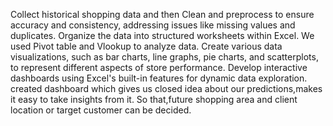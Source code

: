 Collect historical shopping  data and then Clean and preprocess to ensure accuracy and 
consistency, addressing issues like missing values and duplicates.
Organize the data into structured worksheets within Excel.
We used Pivot table and Vlookup to analyze data.
 Create various data visualizations, such as bar charts, line graphs, pie charts, and scatterplots, 
to represent different aspects of store performance.
Develop interactive dashboards using Excel's built-in features for dynamic data exploration.
created dashboard which gives us closed idea about our predictions,makes it easy to take insights from it.
So that,future shopping area and client location or target customer can be decided.
